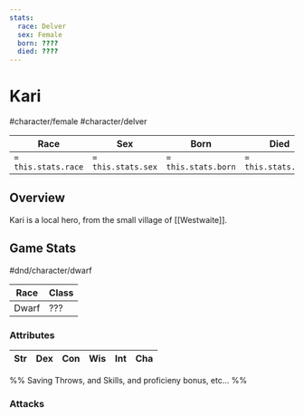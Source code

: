```yaml
---
stats:
  race: Delver
  sex: Female
  born: ????
  died: ????
---
```


# Kari
#character/female #character/delver

Race | Sex | Born | Died
-----|-----|------|------
`= this.stats.race` | `= this.stats.sex` | `= this.stats.born` | `= this.stats.died`

## Overview
Kari is a local hero, from the small village of [[Westwaite]].

## Game Stats
#dnd/character/dwarf

Race | Class
-----|-----
Dwarf | ???

### Attributes

Str | Dex | Con | Wis | Int | Cha
----|-----|-----|-----|-----|-----

%%
Saving Throws, and Skills, and proficieny bonus, etc...
%%

### Attacks

